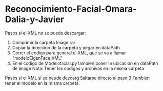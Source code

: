 # Reconocimiento-Facial-Omara-Dalia-y-Javier
Pasos si el XML no se puede descargar:
1.  Comprimir la carpeta Image.rar 
2.  Copiar la direccion de la carpeta  y pegar en  dataPath 
3.  Correr el codigo para general el XML, que se va a llamar "modeloEigenFace.XML" 
4. En el codigo de Modelofacial.py  tambien poner la ubicacion en dataPath de Image
Nota: Tener los codigos  y archivos en la misma carpeta 

Pasos si el XML si se peude descarg
Saltarse directo al paso 3
Tambien tener el modelo en la misma carpeta.
